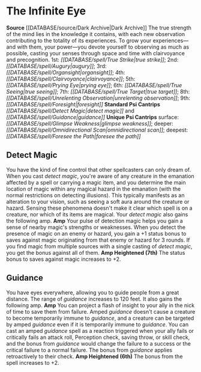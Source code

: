﻿---
id: '2'
name: The Infinite Eye
rarity: Common
source: '[[DATABASE/source/Dark Archive|Dark Archive]]'
spell:
- '[[DATABASE/spell/Augury|Augury]]'
- '[[DATABASE/spell/Clairvoyance|Clairvoyance]]'
- '[[DATABASE/spell/Detect Magic|Detect Magic]]'
- '[[DATABASE/spell/Foresee the Path|Foresee the Path]]'
- '[[DATABASE/spell/Foresight|Foresight]]'
- '[[DATABASE/spell/Glimpse Weakness|Glimpse Weakness]]'
- '[[DATABASE/spell/Guidance|Guidance]]'
- '[[DATABASE/spell/Omnidirectional Scan|Omnidirectional Scan]]'
- '[[DATABASE/spell/Organsight|Organsight]]'
- '[[DATABASE/spell/Prying Eye|Prying Eye]]'
- '[[DATABASE/spell/True Seeing|TrueSeeing]]'
- '[[DATABASE/spell/True Strike|True Strike]]'
- '[[DATABASE/spell/True Target|True Target]]'
- '[[DATABASE/spell/Unrelenting Observation|Unrelenting Observation]]'
type: Psychic Conscious Mind

---
# The Infinite Eye

**Source** [[DATABASE/source/Dark Archive|Dark Archive]]
The true strength of the mind lies in the knowledge it contains, with each new observation contributing to the totality of its experiences. To grow your experiences—and with them, your power—you devote yourself to observing as much as possible, casting your senses through space and time with clairvoyance and precognition.
1st: _[[DATABASE/spell/True Strike|true strike]]_; 2nd: _[[DATABASE/spell/Augury|augury]]_; 3rd: _[[DATABASE/spell/Organsight|organsight]]_; 4th: _[[DATABASE/spell/Clairvoyance|clairvoyance]]_; 5th: _[[DATABASE/spell/Prying Eye|prying eye]]_; 6th: _[[DATABASE/spell/True Seeing|true seeing]]_; 7th: _[[DATABASE/spell/True Target|true target]]_; 8th: _[[DATABASE/spell/Unrelenting Observation|unrelenting observation]]_; 9th: _[[DATABASE/spell/Foresight|foresight]]_
**Standard Psi Cantrips** _[[DATABASE/spell/Detect Magic|detect magic]]_ and _[[DATABASE/spell/Guidance|guidance]]_
**Unique Psi Cantrips** surface: _[[DATABASE/spell/Glimpse Weakness|glimpse weakness]]_; deeper: _[[DATABASE/spell/Omnidirectional Scan|omnidirectional scan]]_; deepest: _[[DATABASE/spell/Foresee the Path|foresee the path]]_

## Detect Magic

You have the kind of fine control that other spellcasters can only dream of. When you cast _detect magic_, you're aware of any creature in the emanation affected by a spell or carrying a magic item, and you determine the main location of magic within any magical hazard in the emanation (with the normal restrictions on detecting illusions). This typically manifests as an alteration to your vision, such as seeing a soft aura around the creature or hazard. Sensing these phenomena doesn't make it clear which spell is on a creature, nor which of its items are magical. Your _detect magic_ also gains the following amp.
**Amp** Your pulse of detection magic helps you gain a sense of nearby magic's strengths or weaknesses. When you detect the presence of magic on an enemy or hazard, you gain a +1 status bonus to saves against magic originating from that enemy or hazard for 3 rounds. If you find magic from multiple sources with a single casting of _detect magic_, you get the bonus against all of them.
**Amp Heightened (7th)** The status bonus to saves against magic increases to +2.

## Guidance

You have eyes everywhere, allowing you to guide people from a great distance. The range of _guidance_ increases to 120 feet. It also gains the following amp.
**Amp** You can project a flash of insight to your ally in the nick of time to save them from failure. Amped _guidance_ doesn't cause a creature to become temporarily immune to _guidance_, and a creature can be targeted by amped _guidance_ even if it is temporarily immune to _guidance_.
 You can cast an amped _guidance_ spell as a reaction triggered when your ally fails or critically fails an attack roll, Perception check, saving throw, or skill check, and the bonus from _guidance_ would change the failure to a success or the critical failure to a normal failure. The bonus from _guidance_ applies retroactively to their check.
**Amp Heightened (6th)** The bonus from the spell increases to +2.